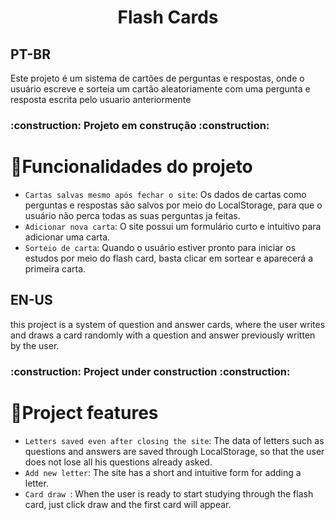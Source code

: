 <h1 align="center">Flash Cards</h1>
<h2>PT-BR</h2>
Este projeto é um sistema de cartões de perguntas e respostas, onde o usuário escreve e sorteia um cartão aleatoriamente com uma pergunta e resposta escrita pelo usuario anteriormente

<h3>:construction: Projeto em construção :construction:</h3>

# :hammer:Funcionalidades do projeto
- `Cartas salvas mesmo após fechar o site`: Os dados de cartas como perguntas e respostas são salvos por meio do LocalStorage, para que o usuário não perca todas as suas perguntas ja feitas.
- `Adicionar nova carta`: O site possui um formulário curto e intuitivo para adicionar uma carta.
- `Sorteio de carta`: Quando o usuário estiver pronto para iniciar os estudos por meio do flash card, basta clicar em sortear e aparecerá a primeira carta.
<h2>EN-US</h2>
this project is a system of question and answer cards, where the user writes and draws a card randomly with a question and answer previously written by the user.

<h3>:construction: Project under construction :construction:</h3>

# :hammer:Project features
- `Letters saved even after closing the site`: The data of letters such as questions and answers are saved through LocalStorage, so that the user does not lose all his questions already asked.
- `Add new letter`: The site has a short and intuitive form for adding a letter.
- `Card draw `: When the user is ready to start studying through the flash card, just click draw and the first card will appear.

